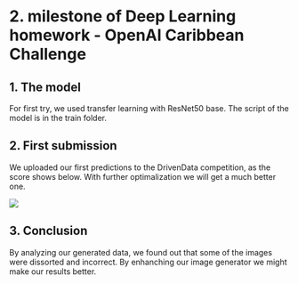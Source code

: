 # 2. milestone of Deep Learning homework - OpenAI Caribbean Challenge

## 1. The model
For first try, we used transfer learning with ResNet50 base. The script of the model is in the train folder.

## 2. First submission

We uploaded our first predictions to the DrivenData competition, as the score shows below. With further optimalization we will get a much better one.

<image src='images/first_submission.png'>

## 3. Conclusion 
By analyzing our generated data, we found out that some of the images were dissorted and incorrect. By enhanching our image generator we might make our results better.

